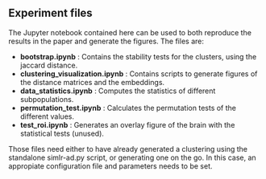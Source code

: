 ## Experiment files
The Jupyter notebook contained here can be used to both reproduce the results in the paper and generate the figures. The files are:
* **bootstrap.ipynb** : Contains the stability tests for the clusters, using the jaccard distance.
* **clustering_visualization.ipynb** : Contains scripts to generate figures of the distance matrices and the embeddings.
* **data_statistics.ipynb** : Computes the statistics of different subpopulations.
* **permutation_test.ipynb** : Calculates the permutation tests of the different values.
* **test_roi.ipynb** : Generates an overlay figure of the brain with the statistical tests (unused).

Those files need either to have already generated a clustering using the standalone simlr-ad.py script, or generating one on the go. In this case,
an appropiate configuration file and parameters needs to be set.
